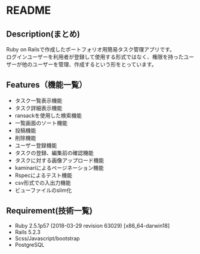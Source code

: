 # README  

## Description(まとめ)  
Ruby on Railsで作成したポートフォリオ用簡易タスク管理アプリです。  
ログインユーザーを利用者が登録して使用する形式ではなく、権限を持ったユーザーが他のユーザーを管理、作成するという形をとっています。

## Features（機能一覧）  
* タスク一覧表示機能
* タスク詳細表示機能
* ransackを使用した検索機能
* 一覧画面のソート機能
* 投稿機能
* 削除機能
* ユーザー登録機能
* タスクの登録、編集前の確認機能
* タスクに対する画像アップロード機能
* kaminariによるページネーション機能
* Rspecによるテスト機能
* csv形式での入出力機能
* ビューファイルのslim化

## Requirement(技術一覧)
* Ruby 2.5.1p57 (2018-03-29 revision 63029) [x86_64-darwin18]
* Rails 5.2.3
* Scss/Javascript/bootstrap
* PostgreSQL
